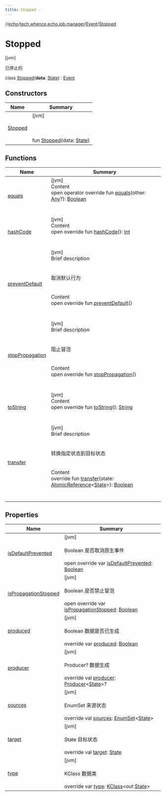```yaml
---
title: Stopped -
---
```

//[echo](../../../index.md)/[tech.whence.echo.job.manager](../../index.md)/[Event](../index.md)/[Stopped](index.md)



# Stopped  
 [jvm] 

已停止的

class [Stopped](index.md)(**data**: [State](../../../tech.whence.echo.job.manager.state/-state/index.md)) : [Event](../index.md)   


## Constructors  
  
|  Name|  Summary| 
|---|---|
| [Stopped](-stopped.md)|  [jvm] <br><br><br><br>fun [Stopped](-stopped.md)(data: [State](../../../tech.whence.echo.job.manager.state/-state/index.md))   <br>


## Functions  
  
|  Name|  Summary| 
|---|---|
| [equals](../../../tech.whence.echo.webclient.response.exception/-response-unrecognized-exception/index.md#kotlin/Any/equals/#kotlin.Any?/PointingToDeclaration/)| [jvm]  <br>Content  <br>open operator override fun [equals](../../../tech.whence.echo.webclient.response.exception/-response-unrecognized-exception/index.md#kotlin/Any/equals/#kotlin.Any?/PointingToDeclaration/)(other: [Any](https://kotlinlang.org/api/latest/jvm/stdlib/kotlin/-any/index.html)?): [Boolean](https://kotlinlang.org/api/latest/jvm/stdlib/kotlin/-boolean/index.html)  <br><br><br>
| [hashCode](../../../tech.whence.echo.webclient.response.exception/-response-unrecognized-exception/index.md#kotlin/Any/hashCode/#/PointingToDeclaration/)| [jvm]  <br>Content  <br>open override fun [hashCode](../../../tech.whence.echo.webclient.response.exception/-response-unrecognized-exception/index.md#kotlin/Any/hashCode/#/PointingToDeclaration/)(): [Int](https://kotlinlang.org/api/latest/jvm/stdlib/kotlin/-int/index.html)  <br><br><br>
| [preventDefault](../../../tech.whence.echo.event/-abstract-event/prevent-default.md)| [jvm]  <br>Brief description  <br><br><br>取消默认行为<br><br>  <br>Content  <br>open override fun [preventDefault](../../../tech.whence.echo.event/-abstract-event/prevent-default.md)()  <br><br><br>
| [stopPropagation](../../../tech.whence.echo.event/-abstract-event/stop-propagation.md)| [jvm]  <br>Brief description  <br><br><br>阻止冒泡<br><br>  <br>Content  <br>open override fun [stopPropagation](../../../tech.whence.echo.event/-abstract-event/stop-propagation.md)()  <br><br><br>
| [toString](../../../tech.whence.echo.webclient.response.exception/-response-unrecognized-exception/index.md#kotlin/Any/toString/#/PointingToDeclaration/)| [jvm]  <br>Content  <br>open override fun [toString](../../../tech.whence.echo.webclient.response.exception/-response-unrecognized-exception/index.md#kotlin/Any/toString/#/PointingToDeclaration/)(): [String](https://kotlinlang.org/api/latest/jvm/stdlib/kotlin/-string/index.html)  <br><br><br>
| [transfer](../transfer.md)| [jvm]  <br>Brief description  <br><br><br>转换指定状态到目标状态<br><br>  <br>Content  <br>override fun [transfer](../transfer.md)(state: [AtomicReference](https://docs.oracle.com/javase/8/docs/api/java/util/concurrent/atomic/AtomicReference.html)<[State](../../../tech.whence.echo.job.manager.state/-state/index.md)>): [Boolean](https://kotlinlang.org/api/latest/jvm/stdlib/kotlin/-boolean/index.html)  <br><br><br>


## Properties  
  
|  Name|  Summary| 
|---|---|
| [isDefaultPrevented](index.md#tech.whence.echo.job.manager/Event.Stopped/isDefaultPrevented/#/PointingToDeclaration/)|  [jvm] <br><br>Boolean 是否取消原生事件<br><br>open override var [isDefaultPrevented](index.md#tech.whence.echo.job.manager/Event.Stopped/isDefaultPrevented/#/PointingToDeclaration/): [Boolean](https://kotlinlang.org/api/latest/jvm/stdlib/kotlin/-boolean/index.html)   <br>
| [isPropagationStopped](index.md#tech.whence.echo.job.manager/Event.Stopped/isPropagationStopped/#/PointingToDeclaration/)|  [jvm] <br><br>Boolean 是否禁止冒泡<br><br>open override var [isPropagationStopped](index.md#tech.whence.echo.job.manager/Event.Stopped/isPropagationStopped/#/PointingToDeclaration/): [Boolean](https://kotlinlang.org/api/latest/jvm/stdlib/kotlin/-boolean/index.html)   <br>
| [produced](index.md#tech.whence.echo.job.manager/Event.Stopped/produced/#/PointingToDeclaration/)|  [jvm] <br><br>Boolean 数据是否已生成<br><br>override var [produced](index.md#tech.whence.echo.job.manager/Event.Stopped/produced/#/PointingToDeclaration/): [Boolean](https://kotlinlang.org/api/latest/jvm/stdlib/kotlin/-boolean/index.html)   <br>
| [producer](index.md#tech.whence.echo.job.manager/Event.Stopped/producer/#/PointingToDeclaration/)|  [jvm] <br><br>Producer<T>? 数据生成<br><br>override val [producer](index.md#tech.whence.echo.job.manager/Event.Stopped/producer/#/PointingToDeclaration/): [Producer](../../../tech.whence.echo.function/-producer/index.md)<[State](../../../tech.whence.echo.job.manager.state/-state/index.md)>?   <br>
| [sources](index.md#tech.whence.echo.job.manager/Event.Stopped/sources/#/PointingToDeclaration/)|  [jvm] <br><br>EnumSet<State> 来源状态<br><br>override val [sources](index.md#tech.whence.echo.job.manager/Event.Stopped/sources/#/PointingToDeclaration/): [EnumSet](https://docs.oracle.com/javase/8/docs/api/java/util/EnumSet.html)<[State](../../../tech.whence.echo.job.manager.state/-state/index.md)>   <br>
| [target](index.md#tech.whence.echo.job.manager/Event.Stopped/target/#/PointingToDeclaration/)|  [jvm] <br><br>State 目标状态<br><br>override val [target](index.md#tech.whence.echo.job.manager/Event.Stopped/target/#/PointingToDeclaration/): [State](../../../tech.whence.echo.job.manager.state/-state/index.md)   <br>
| [type](index.md#tech.whence.echo.job.manager/Event.Stopped/type/#/PointingToDeclaration/)|  [jvm] <br><br>KClass<out T> 数据类<br><br>override var [type](index.md#tech.whence.echo.job.manager/Event.Stopped/type/#/PointingToDeclaration/): [KClass](https://kotlinlang.org/api/latest/jvm/stdlib/kotlin.reflect/-k-class/index.html)<out [State](../../../tech.whence.echo.job.manager.state/-state/index.md)>   <br>

